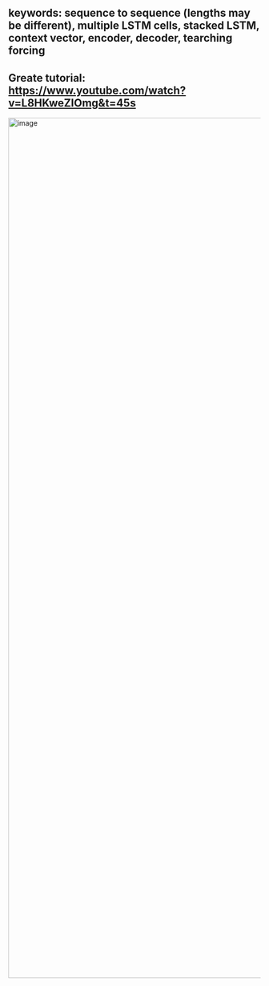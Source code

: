 ## keywords: sequence to sequence (lengths may be different), multiple LSTM cells, stacked LSTM, context vector, encoder, decoder, tearching forcing

## Greate tutorial: https://www.youtube.com/watch?v=L8HKweZIOmg&t=45s


<img width="1720" alt="image" src="https://github.com/Dingyi-Kang/Machine_learning/assets/81428296/65b5ad5b-7b9b-4b39-8d5d-41b2a0486acc">
